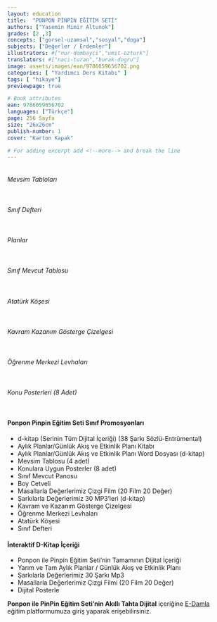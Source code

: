 ```yaml
---
layout: education
title:  "PONPON PİNPİN EĞİTİM SETİ"
authors: ["Yasemin Mimir Altunok"]
grades: [2 ,3]
concepts: ["gorsel-uzamsal","sosyal","doga"]
subjects: ["Değerler / Erdemler"]
illustrators: #["nur-dombayci","umit-ozturk"]
translators: #["naci-turan","burak-dogru"]
image: assets/images/ean/9786059656702.png
categories: [ "Yardımcı Ders Kitabı" ]
tags: [ "hikaye"]
previewpage: true

# Book attributes
ean: 9786059656702
languages: ["Türkçe"]
page: 256 Sayfa
size: "26x26cm"
publish-number: 1
cover: "Karton Kapak"

# For adding excerpt add <!--more--> and break the line
---
```

<!--more--> 
<!--<iframe src="https://www.youtube.com/embed/3YR6su85TxA?rel=0&amp;enablejsapi=1&amp;wmode=opaque" width="90%" height="360px" frameborder="0" allowfullscreen="allowfullscreen"></iframe>
<img src="/assets/images/educations/ponpon-pinpin/ponpon-pinpin-resim-yazi.jpg" alt="">

<div class="container">
  <div class="row">
    <div class="col-6">
<h4>Örnek Çizgi Film izle</h4>
<a href="https://youtu.be/CXG45Y4Ct9o" target="_blank">
  <i class="mdi mdi-youtube fa-4x" style="color: red;"></i>
</a>
    </div>
    <div class="col-6">
        <h4>Örnek Şarkı dinle</h4>
      <a href="http://edam.la/orff/" target="_blank">
        <i  class="mdi mdi-music-clef-treble fa-4x" style="color:#007bff ;"></i>
    </a>
    </div>
  </div>
</div>

“Ponpon ile Pinpin Eğitim Seti’mizin içinde STEM-A Eğitimi’ni; **Montessori**, **Scamper**, **Orff ve Değerler Eğitimi** ile destekledik.

**ORFF Tekniği**’ne uygun olarak şekiller, sayılar, kavramlar ve temalarla ilgili şarkıları sözlü ve enstrumental olarak dinleyebilecekleri karekodları sayfalara yerleştirdik.

**DEĞERLER EĞİTİMİ** ile saygılı ve pozitif bir birey olmalarını sağlamak, özgüveni olan başarılı çocuklar yetiştirmeyi amaçladık.

**Ponpon ile Pinpin Eğitim Seti**’nin içeriği ile çocukların keyifli zaman geçirirken şarkılarla eğlenerek
öğreneceklerine, severek ve rahatça kullanacaklarına inanıyoruz.

**Çıkartma Etkinlikleri**: Ponpon ile Pinpin Eğitim Seti’nde her kitabın içinde bol bol çıkartmalar var.
Böylece bu yaş grubunundaki çocuklarımız, en sevdiği çıkartmalı etkinlikleri doya doya yapabilecekler.



<div class="container">
  <div class="row">
    <div class="col-6 col-md-3">
<img class="zoom" src="/assets/images/educations/ponpon-pinpin/kitap1.jpg" alt="">
    </div>
    <div class="col-6 col-md-2">
 <img class="zoom" src="/assets/images/educations/ponpon-pinpin/kitap2.jpg" alt="">
    </div>
    <div class="col-6 col-md-2">
 <img class="zoom" src="/assets/images/educations/ponpon-pinpin/kitap3.jpg" alt="">
    </div>
    <div class="col-6 col-md-2">
 <img class="zoom" src="/assets/images/educations/ponpon-pinpin/kitap4.jpg" alt="">
    </div>
    <div class="col-6 col-md-3">
 <img class="zoom" src="/assets/images/educations/ponpon-pinpin/kitap5.jpg" alt="">
    </div>
  </div>
  <div class="row">
    <div class="col-6 col-md-3">
<img class="zoom" src="/assets/images/educations/ponpon-pinpin/stema.jpg" alt="">
    </div>
    <div class="col-6 col-md-3">
 <img class="zoom" src="/assets/images/educations/ponpon-pinpin/scamper.jpg" alt="">
    </div>
    <div class="col-6 col-md-3">
 <img class="zoom" src="/assets/images/educations/ponpon-pinpin/montessori.jpg" alt="">
    </div>
    <div class="col-6 col-md-3">
 <img class="zoom" src="/assets/images/educations/ponpon-pinpin/orf.jpg" alt="">
    </div>
  </div>
  <div class="row">
    <div class="col-6 col-md-4">
<img class="zoom" src="/assets/images/educations/ponpon-pinpin/aile-katilim.png" alt="">
    </div>
    <div class="col-6 col-md-4">
 <img class="zoom" src="/assets/images/educations/ponpon-pinpin/sanat-etkinlikleri.png" alt="">
    </div>
    <div class="col-6 col-md-4">
 <img class="zoom" src="/assets/images/educations/ponpon-pinpin/boyama.png" alt="">
    </div>
  </div>
</div>

#### Ponpon Pinpin Öğrenci Eğitim Seti

| Kitap                                       | Adet      | Sayfa    |
| ------------------------------------------- | --------- | -------- |
| Eğitim Kitapları                            | 5 Kitap   | 32 Sayfa |
| Aile Katılım Kitapları                      | 1 Kitap | 32 Sayfa  |
| Sanat Etkinliği                             | 1 Kitap   | 24 Sayfa |
| Boyama Kitabı                  | 1 Kitap   | 16 Sayfa |
| Portfolyo Dosyası                            | 1 Kitap   | 32 Sayfa |
| Karne | 1 Adet    |
| Başarı Belgesi             | 1 Adet    |
| Boy-Kilo Grafiği                            | 1 Adet    |

#### Ponpon Pinpin Öğrenci Eğitim Seti'nin içinde;

<div class="container">
  <div class="row">
    <div class="col-12 col-md-6">
      <ul>
        <li>Çocukların yaş seviyelerine uygun günlük yaşamı anlatan etkinlik sayfaları</li>
        <li>Basit kavramlar</li>
        <li>Sayı alıştırmaları</li>
        <li>Örüntü ve grafik çalışmaları</li>
        <li>Özgün düşünce, Beyin fırtınası etkinlikleri</li>
        <li>Mandala ve sınırlı boyama çalışmaları</li>
      </ul>
  </div>
    <div class="col-12 col-md-6">
      <ul>
        <li>Dil etkinlikleri çalışmaları</li>
        <li>Çizgi çalışmaları</li>
        <li>Renk ve şekil kavramları</li>
        <li>Dikkat ve algı çalışmaları</li>
        <li>Deneyler</li>
        <li>Değerler eğitimi</li>
        <li>Çocukların güzel davranışlar kazanmalarını destekleyici grafik çalışmaları yer almaktadır</li>
      </ul>
  </div>
</div>
</div>

--><img src="/assets/images/educations/ponpon-pinpin/sinif-promosyonlari-yazi.png" alt="">

<div class="container">
  <div class="row">
    <div class="col-12">
      <h6>Mevsim Tabloları</h6>
   <img src="/assets/images/educations/ponpon-pinpin/mevsim-tablolari.png" alt="">
    </div>
  </div>
  <div class="row">
    <div class="col-6 col-md-4">
      <h6>Sınıf Defteri</h6>
   <img class="zoom" src="/assets/images/educations/ponpon-pinpin/sinif-defteri.png" alt="">
    </div>
    <div class="col-6 col-md-4">
      <h6>Planlar</h6>
       <img class="zoom" src="/assets/images/educations/ponpon-pinpin/planlar.png" alt="">
    </div>
    <div class="col-6 col-md-4">
      <h6>Sınıf Mevcut Tablosu</h6>
       <img class="zoom" src="/assets/images/educations/ponpon-pinpin/sinif-mevcut-tablosu.png" alt="">
    </div>
  </div>
  <div class="row">
    <div class="col-6 col-md-6">
      <h6>Atatürk Köşesi</h6>
   <img class="zoom" src="/assets/images/educations/ponpon-pinpin/ataturk-kosesi.png" alt="">
    </div>
    <div class="col-6 col-md-6">
      <h6>Kavram Kazanım Gösterge Çizelgesi</h6>
       <img class="zoom" src="/assets/images/educations/ponpon-pinpin/kavram-kazanim-cizelge.png" alt="">
    </div>
  </div>
  <div class="row">
    <div class="col-12">
      <h6>Öğrenme Merkezi Levhaları</h6>
   <img  src="/assets/images/educations/ponpon-pinpin/ogrenme-levhalari.jpg" alt="">
    </div>
  </div>
  <div class="row">
    <div class="col-12">
      <h6>Konu Posterleri (8 Adet)</h6>
   <img src="/assets/images/educations/ponpon-pinpin/konu-posterleri.png" alt="">
    </div>
  </div>
</div>

#### Ponpon Pinpin Eğitim Seti Sınıf Promosyonları
  - d-kitap (Serinin Tüm Dijital İçeriği) (38 Şarkı Sözlü-Entrümental)
  - Aylık Planlar/Günlük Akış ve Etkinlik Planı Kitabı
  - Aylık Planlar/Günlük Akış ve Etkinlik Planı Word Dosyası (d-kitap)
  - Mevsim Tablosu (4 adet)
  - Konulara Uygun Posterler (8 adet)
  - Sınıf Mevcut Panosu
  - Boy Cetveli
  - Masallarla Değerlerimiz Çizgi Film (20 Film 20 Değer)
  - Şarkılarla Değerlerimiz 30 MP3’leri (d-kitap)
  - Kavram ve Kazanım Gösterge Çizelgesi
  - Öğrenme Merkezi Levhaları
  - Atatürk Köşesi
  - Sınıf Defteri

#### İnteraktif D-Kitap İçeriği
  - Ponpon ile Pinpin Eğitim Seti’nin Tamamının Dijital İçeriği
  - Yarım ve Tam Aylık Planlar / Günlük Akış ve Etkinlik Planı
  - Şarkılarla Değerlerimiz 30 Şarkı Mp3
  - Masallarla Değerlerimiz Çizgi Filmi (20 Film 20 Değer)
  - Dijital Posterle

**Ponpon ile PinPin Eğitim Seti’nin Akıllı Tahta Dijital** içeriğine  <a href="https://e-damla.com.tr/ " target="_blank">E-Damla</a> eğitim platformumuza giriş yaparak erişebilirsiniz.





